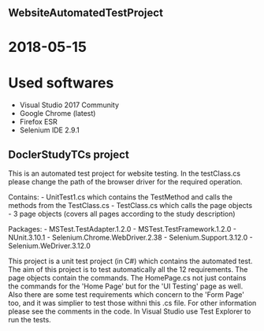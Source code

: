 ## WebsiteAutomatedTestProject
# 2018-05-15

# Used softwares

  - Visual Studio 2017 Community
  - Google Chrome (latest)
  - Firefox ESR
  - Selenium IDE 2.9.1	

## DoclerStudyTCs project

This is an automated test project for website testing.
In the testClass.cs please change the path of the browser driver for the required operation.

Contains:
	- UnitTest1.cs which contains the TestMethod and calls the methods from the TestClass.cs
	- TestClass.cs which calls the page objects
	- 3 page objects (covers all pages according to the study description)

Packages:
		- MSTest.TestAdapter.1.2.0
		- MSTest.TestFramework.1.2.0
		- NUnit.3.10.1
		- Selenium.Chrome.WebDriver.2.38
		- Selenium.Support.3.12.0
		- Selenium.WeDriver.3.12.0
		
This project is a unit test project (in C#) which contains the automated test.
The aim of this project is to test automatically all the 12 requirements. 
The page objects contain the commands. The HomePage.cs not just contains the
commands for the 'Home Page' but for the 'UI Testing' page as well. Also there are
some test requirements which concern to the 'Form Page' too, and it was simplier to
test those withni this .cs file. For other information please see the comments in
the code. In Visual Studio use Test Explorer to run the tests.
